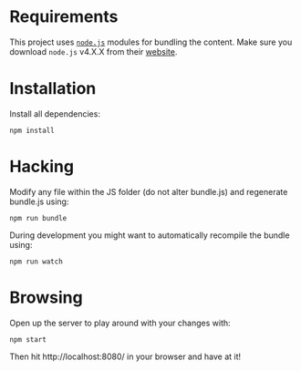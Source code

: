# Requirements
This project uses [`node.js`](https://nodejs.org/) modules for bundling the content.  Make sure you download `node.js` v4.X.X from their [website](https://nodejs.org/en/download/).

# Installation
Install all dependencies:
```
npm install
```

# Hacking
Modify any file within the JS folder (do not alter bundle.js) and regenerate bundle.js using:

```
npm run bundle
```

During development you might want to automatically recompile the bundle using:

```
npm run watch
```

# Browsing
Open up the server to play around with your changes with:

```
npm start
```

Then hit http://localhost:8080/ in your browser and have at it!
